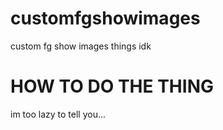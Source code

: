 # customfgshowimages
custom fg show images things idk

#  HOW TO DO THE THING
im too lazy to tell you...
